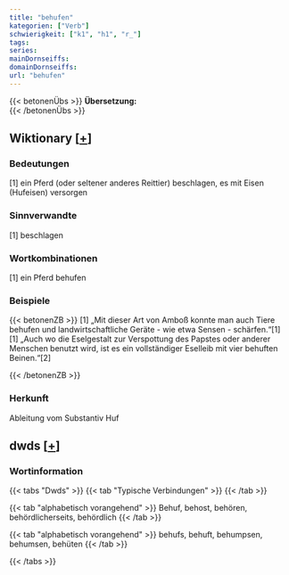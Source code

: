 ```yaml
---
title: "behufen"
kategorien: ["Verb"]
schwierigkeit: ["k1", "h1", "r_"]
tags:
series:
mainDornseiffs:
domainDornseiffs:
url: "behufen"
---
```


{{< betonenÜbs >}}
**Übersetzung:**  
{{< /betonenÜbs >}}

## Wiktionary [[+](https://de.wiktionary.org/wiki/behufen)]

### Bedeutungen
[1] ein Pferd (oder seltener anderes Reittier) beschlagen, es mit Eisen (Hufeisen) versorgen  

### Sinnverwandte
[1] beschlagen  

### Wortkombinationen
[1] ein Pferd behufen  

### Beispiele
{{< betonenZB >}}
[1] „Mit dieser Art von Amboß konnte man auch Tiere behufen und landwirtschaftliche Geräte - wie etwa Sensen - schärfen.“[1]  
[1] „Auch wo die Eselgestalt zur Verspottung des Papstes oder anderer Menschen benutzt wird, ist es ein vollständiger Eselleib mit vier behuften Beinen.“[2]  

{{< /betonenZB >}}
### Herkunft
Ableitung vom Substantiv Huf  



## dwds [[+](https://www.dwds.de/wb/behufen)]

### Wortinformation
{{< tabs "Dwds" >}}
{{< tab "Typische Verbindungen" >}}
{{< /tab >}}

{{< tab "alphabetisch vorangehend" >}}
Behuf, behost, behören, behördlicherseits, behördlich
{{< /tab >}}

{{< tab "alphabetisch vorangehend" >}}
behufs, behuft, behumpsen, behumsen, behüten
{{< /tab >}}

{{< /tabs >}}

